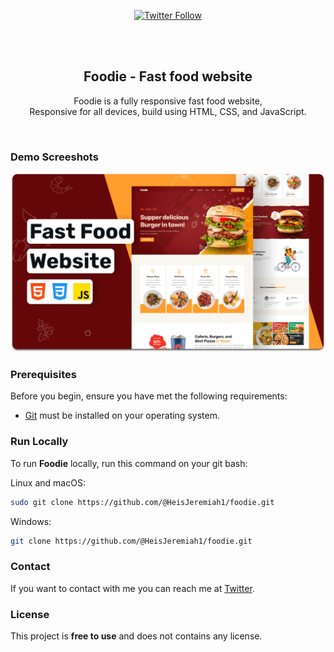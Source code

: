 <div align="center">
  
 
  [![Twitter Follow](https://img.shields.io/twitter/follow/codewithsadee?style=social)](https://twitter.com/intent/follow?screen_name=codewithsadee)


  <br />
  <br />

  <h2 align="center">Foodie - Fast food website</h2>

  Foodie is a fully responsive fast food website, <br />Responsive for all devices, build using HTML, CSS, and JavaScript.

  

</div>

<br />

### Demo Screeshots

![Foodie Desktop Demo](./readme-images/desktop.png "Desktop Demo")

### Prerequisites

Before you begin, ensure you have met the following requirements:

* [Git](https://git-scm.com/downloads "Download Git") must be installed on your operating system.

### Run Locally

To run **Foodie** locally, run this command on your git bash:

Linux and macOS:

```bash
sudo git clone https://github.com/@HeisJeremiah1/foodie.git
```

Windows:

```bash
git clone https://github.com/@HeisJeremiah1/foodie.git
```

### Contact

If you want to contact with me you can reach me at [Twitter](https://www.twitter.com/@HeisJeremiah1).

### License

This project is **free to use** and does not contains any license.
